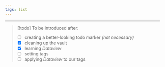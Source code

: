 ```yaml
---
tags: list
---
```


___

>[!todo] To be introduced after:
>- [ ] creating a better-looking todo marker *(not necessary)*
>- [x] cleaning up the vault
>- [x] learning *Dataview*
>- [ ] setting tags
>- [ ] applying *Dataview* to our tags